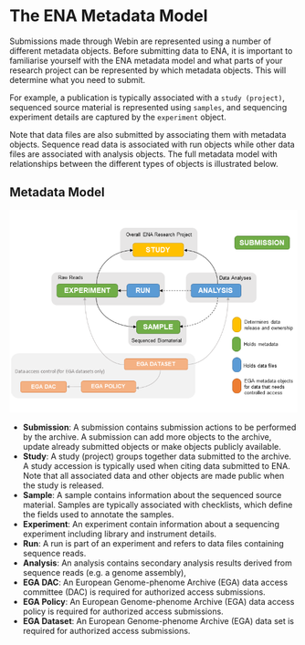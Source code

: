 # The ENA Metadata Model

Submissions made through Webin are represented using a number of different metadata objects. 
Before submitting data to ENA, it is important to familiarise yourself with the ENA metadata model 
and what parts of your research project can be represented by which metadata objects. This will determine 
what you need to submit.

For example, a publication is typically associated with a `study (project)`, sequenced
source material is represented using `samples`, and sequencing experiment details
are captured by the `experiment` object.

Note that data files are also submitted by
associating them with metadata objects. Sequence read data is associated with run
objects while other data files are associated with analysis objects. The full
metadata model with relationships between the different types of objects is illustrated below.

## Metadata Model

![Webin medata model](../images/metadata_model_whole.png)

- **Submission**: A submission contains submission actions to be performed by the archive. A submission can add more objects to the
archive, update already submitted objects or make objects publicly available.
- **Study**: A study (project) groups together data submitted to the archive. A study accession is typically used
when citing data submitted to ENA. Note that all associated data and other objects are made public when the study is released.
- **Sample**: A sample contains information about the sequenced source material. Samples are typically associated with
checklists, which define the fields used to annotate the samples.
- **Experiment**: An experiment contain information about a sequencing experiment including library and
instrument details.
- **Run**: A run is part of an experiment and refers to data files containing sequence reads.
- **Analysis**: An analysis contains secondary analysis results derived from sequence reads (e.g. a genome assembly),
- **EGA DAC**: An European Genome-phenome Archive (EGA) data access committee (DAC) is required for authorized access submissions.
- **EGA Policy**: An European Genome-phenome Archive (EGA) data access policy is required for authorized access submissions.
- **EGA Dataset**: An European Genome-phenome Archive (EGA) data set is required for authorized access submissions.

